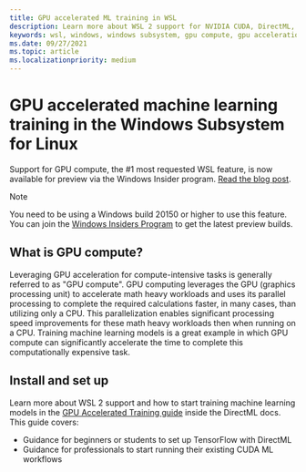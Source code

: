 ```yaml
---
title: GPU accelerated ML training in WSL
description: Learn more about WSL 2 support for NVIDIA CUDA, DirectML, Tensorflow, and PyTorch. Read about Windows Subsystem for Linux support for GPU acceleration when performing Machine Learning training.
keywords: wsl, windows, windows subsystem, gpu compute, gpu acceleration, NVIDIA, CUDA, DirectML, Tensorflow, PyTorch, NVIDIA CUDA preview, GPU driver, NVIDIA Container Toolkit, Docker
ms.date: 09/27/2021
ms.topic: article
ms.localizationpriority: medium
---
```


# GPU accelerated machine learning training in the Windows Subsystem for Linux

Support for GPU compute, the #1 most requested WSL feature, is now available for preview via the Windows Insider program. [Read the blog post](https://blogs.windows.com/windowsdeveloper/?p=55781).

> [!NOTE]
> You need to be using a Windows build 20150 or higher to use this feature. You can join the [Windows Insiders Program](https://insider.windows.com/) to get the latest preview builds.

## What is GPU compute?

Leveraging GPU acceleration for compute-intensive tasks is generally referred  to as "GPU compute". GPU computing leverages the GPU (graphics processing unit) to accelerate math heavy workloads and uses its parallel processing to complete the required calculations faster, in many cases, than utilizing only a CPU. This parallelization enables significant processing speed improvements for these math heavy workloads then when running on a CPU. Training machine learning models is a great example in which GPU compute can significantly accelerate the time to complete this computationally expensive task.

## Install and set up

Learn more about WSL 2 support and how to start training machine learning models in the [GPU Accelerated Training guide](/windows/win32/direct3d12/gpu-accelerated-training) inside the DirectML docs. This guide covers:

* Guidance for beginners or students to set up TensorFlow with DirectML
* Guidance for professionals to start running their existing CUDA ML workflows
